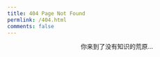 ```yaml
---
title: 404 Page Not Found
permlink: /404.html
comments: false
---
```


<center>
你来到了没有知识的荒原...
</center>
